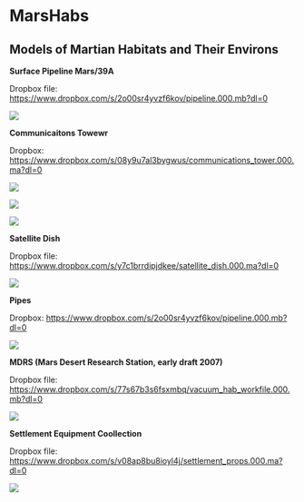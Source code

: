 # MarsHabs
## Models of Martian Habitats and Their Environs

**Surface Pipeline Mars/39A**

Dropbox file: https://www.dropbox.com/s/2o00sr4yvzf6kov/pipeline.000.mb?dl=0

![](https://github.com/MarsArtistsCommunity/MarsHabs/blob/master/Screen%20Shot%202016-10-22%20at%2011.32.46%20PM.png)



**Communicaitons Towewr**

Dropbox: https://www.dropbox.com/s/08y9u7al3bygwus/communications_tower.000.ma?dl=0

![](https://github.com/MarsArtistsCommunity/MarsHabs/blob/master/mainshot.jpg)

![](https://github.com/MarsArtistsCommunity/MarsHabs/blob/master/frontbasecloseup.jpg)

![](https://github.com/MarsArtistsCommunity/MarsHabs/blob/master/topsmastcloseup.jpg)



**Satellite Dish**

Dropbox file: https://www.dropbox.com/s/y7c1brrdipjdkee/satellite_dish.000.ma?dl=0

![](https://github.com/MarsArtistsCommunity/MarsHabs/blob/master/satellite_dish_1.jpg)



**Pipes**

Dropbox: https://www.dropbox.com/s/2o00sr4yvzf6kov/pipeline.000.mb?dl=0

![](https://github.com/MarsArtistsCommunity/MarsHabs/blob/master/pipes_workfile_98_uvs.jpg)



**MDRS (Mars Desert Research Station, early draft 2007)**

Dropbox file: https://www.dropbox.com/s/77s67b3s6fsxmbq/vacuum_hab_workfile.000.mb?dl=0

![](https://github.com/MarsArtistsCommunity/MarsHabs/blob/master/Screen%20Shot%202016-10-22%20at%207.30.22%20PM.png)



**Settlement Equipment Coollection**

Dropbox file: https://www.dropbox.com/s/v08ap8bu8ioyl4j/settlement_props.000.ma?dl=0 

![](https://github.com/MarsArtistsCommunity/MarsHabs/blob/master/settlement_props_workfiles_4_shippiecesimported.jpg)

